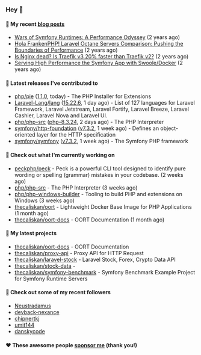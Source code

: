 ### Hey 👋

#### 📜 My recent [blog posts](https://caliskanemre.medium.com/)

- [Wars of Symfony Runtimes: A Performance Odyssey](https://medium.com/beyn-technology/wars-of-symfony-runtimes-a-performance-odyssey-7b0120e8f9e1?source=rss-cf41ab240584------2) (2 years ago)
- [Hola FrankenPHP! Laravel Octane Servers Comparison: Pushing the Boundaries of Performance](https://medium.com/beyn-technology/hola-frankenphp-laravel-octane-servers-comparison-pushing-the-boundaries-of-performance-d3e7ad8e652c?source=rss-cf41ab240584------2) (2 years ago)
- [Is Nginx dead? Is Traefik v3 20% faster than Traefik v2?](https://medium.com/beyn-technology/is-nginx-dead-is-traefik-v3-20-faster-than-traefik-v2-f28ffb7eed3e?source=rss-cf41ab240584------2) (2 years ago)
- [Serving High Performance the Symfony App with Swoole/Docker](https://medium.com/beyn-technology/serving-high-performance-the-symfony-app-with-swoole-docker-758d8f176889?source=rss-cf41ab240584------2) (2 years ago)

#### 🔭 Latest releases I've contributed to

- [php/pie](https://github.com/php/pie) ([1.1.0](https://github.com/php/pie/releases/tag/1.1.0), today) - The PHP Installer for Extensions
- [Laravel-Lang/lang](https://github.com/Laravel-Lang/lang) ([15.22.6](https://github.com/Laravel-Lang/lang/releases/tag/15.22.6), 1 day ago) - List of 127 languages for Laravel Framework, Laravel Jetstream, Laravel Fortify, Laravel Breeze, Laravel Cashier, Laravel Nova and Laravel UI.
- [php/php-src](https://github.com/php/php-src) ([php-8.3.24](https://github.com/php/php-src/releases/tag/php-8.3.24), 2 days ago) - The PHP Interpreter
- [symfony/http-foundation](https://github.com/symfony/http-foundation) ([v7.3.2](https://github.com/symfony/http-foundation/releases/tag/v7.3.2), 1 week ago) - Defines an object-oriented layer for the HTTP specification
- [symfony/symfony](https://github.com/symfony/symfony) ([v7.3.2](https://github.com/symfony/symfony/releases/tag/v7.3.2), 1 week ago) - The Symfony PHP framework

#### 👷 Check out what I'm currently working on

- [peckphp/peck](https://github.com/peckphp/peck) - Peck is a powerful CLI tool designed to identify pure wording or spelling (grammar) mistakes in your codebase. (2 weeks ago)
- [php/php-src](https://github.com/php/php-src) - The PHP Interpreter (3 weeks ago)
- [php/php-windows-builder](https://github.com/php/php-windows-builder) - Tooling to build PHP and extensions on Windows (3 weeks ago)
- [thecaliskan/oort](https://github.com/thecaliskan/oort) - Lightweight Docker Base Image for PHP Applications (1 month ago)
- [thecaliskan/oort-docs](https://github.com/thecaliskan/oort-docs) - OORT Documentation (1 month ago)

#### 🌱 My latest projects

- [thecaliskan/oort-docs](https://github.com/thecaliskan/oort-docs) - OORT Documentation
- [thecaliskan/proxy-api](https://github.com/thecaliskan/proxy-api) - Proxy API for HTTP Request
- [thecaliskan/laravel-stock](https://github.com/thecaliskan/laravel-stock) - Laravel Stock, Forex, Crypto Data API
- [thecaliskan/stock-data](https://github.com/thecaliskan/stock-data) - 
- [thecaliskan/symfony-benchmark](https://github.com/thecaliskan/symfony-benchmark) - Symfony Benchmark Example Project for Symfony Runtime Servers 

#### 👯 Check out some of my recent followers

- [Neustradamus](https://github.com/Neustradamus)
- [devback-nexance](https://github.com/devback-nexance)
- [chipnertkj](https://github.com/chipnertkj)
- [umit144](https://github.com/umit144)
- [danskycode](https://github.com/danskycode)

#### ❤️ These awesome people [sponsor me](https://github.com/sponsors/thecaliskan) (thank you!)


